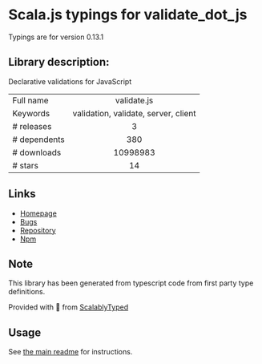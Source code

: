 
# Scala.js typings for validate_dot_js

Typings are for version 0.13.1

## Library description:
Declarative validations for JavaScript

|                    |                 |
| ------------------ | :-------------: |
| Full name          | validate.js |
| Keywords           | validation, validate, server, client |
| # releases         | 3 |
| # dependents       | 380 |
| # downloads        | 10998983 |
| # stars            | 14 |

## Links
- [Homepage](http://validatejs.org)
- [Bugs](https://github.com/ansman/validate.js/issues)
- [Repository](https://github.com/ansman/validate.js)
- [Npm](https://www.npmjs.com/package/validate.js)
    


## Note
This library has been generated from typescript code from first party type definitions.

Provided with :purple_heart: from [ScalablyTyped](https://github.com/oyvindberg/ScalablyTyped)

## Usage
See [the main readme](../../readme.md) for instructions.


